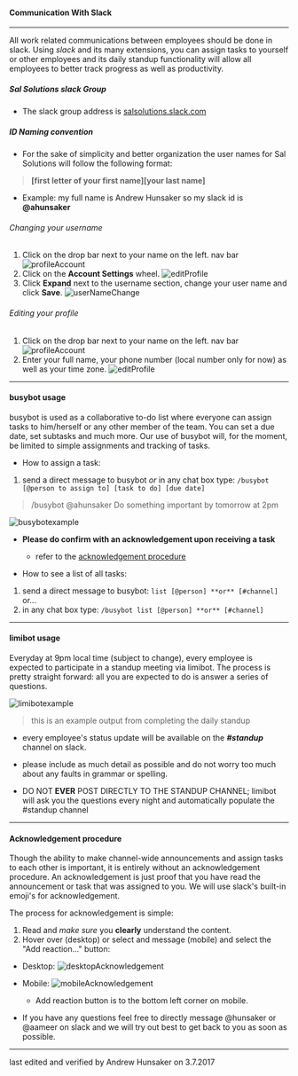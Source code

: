 #### Communication With Slack

---
All work related communications between employees should be done in slack. Using _slack_ and its many extensions, you can assign tasks to yourself or other employees and its daily standup functionality will allow all employees to better track progress as well as productivity.

##### Sal Solutions slack Group

* The slack group address is [salsolutions.slack.com](http://salsolutions.slack.com)

##### ID Naming convention

* For the sake of simplicity and better organization the user names for Sal Solutions will follow the following format:

> **[first letter of your first name][your last name]**

* Example: my full name is Andrew Hunsaker so my slack id is **@ahunsaker**
###### Changing your username
1. Click on the drop bar next to your name on the left. nav bar ![profileAccount](../img/profileAccount.gif)
2. Click on the **Account Settings** wheel. ![editProfile](../img/settingsWheel.gif)
3. Click **Expand** next to the username section, change your user name and click **Save**. ![userNameChange](../img/userNameChange.gif)
###### Editing your profile
1. Click on the drop bar next to your name on the left. nav bar ![profileAccount](../img/profileAccount.gif)
2. Enter your full name, your phone number (local number only for now) as well as your time zone. ![editProfile](../img/editProfile.gif)



---
#### busybot usage
busybot is used as a collaborative to-do list where everyone can assign tasks to him/herself or any other member of the team. You can set a due date, set subtasks and much more. Our use of busybot will, for the moment, be limited to simple assignments and tracking of tasks.

* How to assign a task:

1. send a direct message to busybot *or* in any chat box type: ```/busybot [@person to assign to] [task to do] [due date]```

>  /busybot @ahunsaker Do something important by tomorrow at 2pm

![busybotexample](../img/busybotexample.gif)

* **Please do confirm with an acknowledgement upon receiving a task**
  * refer to the [acknowledgement procedure](#acknowledgement-procedure)

* How to see a list of all tasks:
1. send a direct message to busybot: ```list [@person] **or** [#channel]``` or...
2. in any chat box type: ```/busybot list [@person] **or** [#channel]```

---
#### limibot usage
Everyday at 9pm local time (subject to change), every employee is expected to participate in a standup meeting via limibot. The process is pretty straight forward: all you are expected to do is answer a series of questions.  

![limibotexample](../img/limibotexample.gif)

> this is an example output from completing the daily standup

* every employee's status update will be available on the *__#standup__* channel on slack.

* please include as much detail as possible and do not worry too much about any faults in grammar or spelling.

* DO NOT **EVER** POST DIRECTLY TO THE STANDUP CHANNEL; limibot will ask you the questions every night and automatically populate the #standup channel
---
#### Acknowledgement procedure

Though the ability to make channel-wide announcements and assign tasks to each other is important, it is entirely without an acknowledgement procedure. An acknowledgement is just proof that you have read the announcement or task that was assigned to you. We will use slack's built-in emoji's for acknowledgement.

The process for acknowledgement is simple:
1. Read and _make sure_ you __clearly__ understand the content.
2. Hover over (desktop) or select and message (mobile) and select the "Add reaction..." button:

* Desktop: ![desktopAcknowledgement](../img/acknowledgementdesktop.gif)

* Mobile:
![mobileAcknowledgement](../img/acknowledgementmobile.jpg)
  * Add reaction button is to the bottom left corner on mobile.

* If you have any questions feel free to directly message @hunsaker or @aameer on slack and we will try out best to get back to you as soon as possible.

---
last edited and verified by Andrew Hunsaker on 3.7.2017
